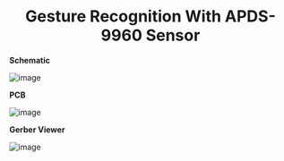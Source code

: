 
<div align="center">

<h1>Gesture Recognition With APDS-9960 Sensor</h1>
</div>


**Schematic** 


![image](https://github.com/trong420/apds-9960/assets/90754954/930aeb89-f961-42a9-b42b-630804336d32)


**PCB** 

![image](https://github.com/trong420/apds-9960/assets/90754954/f5f5e27a-29f6-4dcc-867c-d838c283ce46)



**Gerber Viewer**

![image](https://github.com/trong420/apds-9960/assets/90754954/729551d1-4e0e-4b44-a62d-ce7baaa86b8a)



